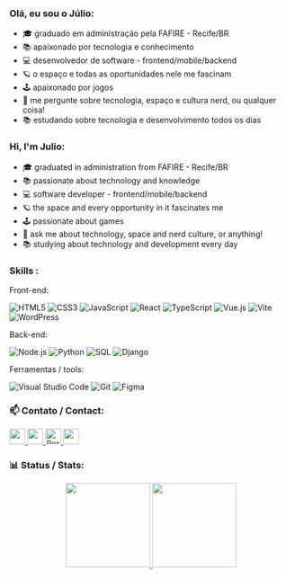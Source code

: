 ### Olá, eu sou o Júlio:

- 🎓 graduado em administração pela FAFIRE - Recife/BR
- 📚 apaixonado por tecnologia e conhecimento
- 💻 desenvolvedor de software - frontend/mobile/backend
- 🪐 o espaço e todas as oportunidades nele me fascinam
- 🕹️ apaixonado por jogos
- :speech_balloon: me pergunte sobre tecnologia, espaço e cultura nerd, ou qualquer coisa!
- 📚 estudando sobre tecnologia e desenvolvimento todos os dias

### Hi, I'm Julio:

- 🎓 graduated in administration from FAFIRE - Recife/BR
- 📚 passionate about technology and knowledge
- 💻 software developer - frontend/mobile/backend
- 🪐 the space and every opportunity in it fascinates me
- 🕹️ passionate about games
- :speech_balloon: ask me about technology, space and nerd culture, or anything!
- 📚 studying about technology and development every day

### Skills :

Front-end:

![HTML5](https://skillicons.dev/icons?i=html)
![CSS3](https://skillicons.dev/icons?i=css)
![JavaScript](https://skillicons.dev/icons?i=js)
![React](https://skillicons.dev/icons?i=react)
![TypeScript](https://skillicons.dev/icons?i=ts)
![Vue.js](https://skillicons.dev/icons?i=vue)
![Vite](https://skillicons.dev/icons?i=vite)
![WordPress](https://skillicons.dev/icons?i=wordpress)

Back-end:

![Node.js](https://skillicons.dev/icons?i=nodejs)
![Python](https://skillicons.dev/icons?i=python)
![SQL](https://skillicons.dev/icons?i=postgres)
![Django](https://skillicons.dev/icons?i=django)

Ferramentas / tools:

![Visual Studio Code](https://skillicons.dev/icons?i=vscode)
![Git](https://skillicons.dev/icons?i=git)
![Figma](https://skillicons.dev/icons?i=figma)



###  :mailbox: Contato / Contact:

<div> 
    <a href="https://www.linkedin.com/in/julio-silvestre-a13ba5158/" target="_blank">
        <img height="28em" src="https://img.shields.io/badge/LinkedIn-0077B5?style=for-the-badge&logo=linkedin&logoColor=white" target="_blank">
    </a> 
    <a href="mailto:jcss.silvestre@gmail.com">
        <img height="28em" src="https://img.shields.io/badge/-Gmail-%23333?style=for-the-badge&logo=gmail&logoColor=white" target="_blank">
    </a> 
    <a href="https://juliocsilvestre.github.io/" target="_blank">
        <img height="28em" src="https://img.shields.io/badge/Portfolio-%23000000.svg?style=for-the-badge&logo=firefox&logoColor=%23FF7139" alt="Portfolio" target="_blank">
    </a>
    <a href="https://instagram.com/_juliojcss" target="_blank">
        <img height="28em" src="https://img.shields.io/badge/-Instagram-%23E4405F?style=for-the-badge&logo=instagram&logoColor=white" target="_blank">
    </a>
</div>

###  :bar_chart: Status / Stats:
<div align="center">
  <a href="https://github.com/juliocsilvestre">
    <img height="150em" src="https://github-readme-stats.vercel.app/api?username=juliocsilvestre&show_icons=true&theme=tokyonight&include_all_commits=true&count_private=true"/>

  <img height="150em" src="https://github-readme-stats.vercel.app/api/top-langs/?username=juliocsilvestre&layout=compact&langs_count=7&theme=tokyonight"/>
</div>

